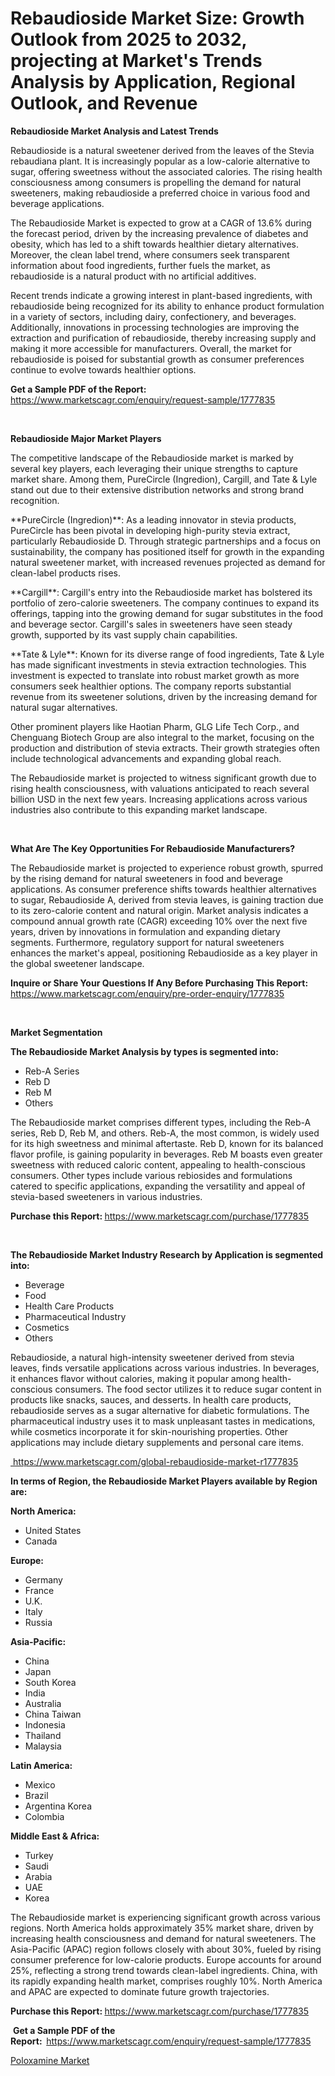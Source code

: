 <p><h1>Rebaudioside Market Size: Growth Outlook from 2025 to 2032, projecting at Market's Trends Analysis by Application, Regional Outlook, and Revenue</h1></p><p><strong>Rebaudioside Market Analysis and Latest Trends</strong></p>
<p><p>Rebaudioside is a natural sweetener derived from the leaves of the Stevia rebaudiana plant. It is increasingly popular as a low-calorie alternative to sugar, offering sweetness without the associated calories. The rising health consciousness among consumers is propelling the demand for natural sweeteners, making rebaudioside a preferred choice in various food and beverage applications. </p><p>The Rebaudioside Market is expected to grow at a CAGR of 13.6% during the forecast period, driven by the increasing prevalence of diabetes and obesity, which has led to a shift towards healthier dietary alternatives. Moreover, the clean label trend, where consumers seek transparent information about food ingredients, further fuels the market, as rebaudioside is a natural product with no artificial additives. </p><p>Recent trends indicate a growing interest in plant-based ingredients, with rebaudioside being recognized for its ability to enhance product formulation in a variety of sectors, including dairy, confectionery, and beverages. Additionally, innovations in processing technologies are improving the extraction and purification of rebaudioside, thereby increasing supply and making it more accessible for manufacturers. Overall, the market for rebaudioside is poised for substantial growth as consumer preferences continue to evolve towards healthier options.</p></p>
<p><strong>Get a Sample PDF of the Report:&nbsp;</strong> <a href="https://www.marketscagr.com/enquiry/request-sample/1777835?utm_campaign=2994&utm_medium=2&utm_source=Github&utm_content=ia&utm_term=01042025&utm_id=rebaudioside">https://www.marketscagr.com/enquiry/request-sample/1777835</a></p>
<p>&nbsp;</p>
<p><strong>Rebaudioside Major Market Players</strong></p>
<p><p>The competitive landscape of the Rebaudioside market is marked by several key players, each leveraging their unique strengths to capture market share. Among them, PureCircle (Ingredion), Cargill, and Tate & Lyle stand out due to their extensive distribution networks and strong brand recognition.</p><p>**PureCircle (Ingredion)**: As a leading innovator in stevia products, PureCircle has been pivotal in developing high-purity stevia extract, particularly Rebaudioside D. Through strategic partnerships and a focus on sustainability, the company has positioned itself for growth in the expanding natural sweetener market, with increased revenues projected as demand for clean-label products rises.</p><p>**Cargill**: Cargill's entry into the Rebaudioside market has bolstered its portfolio of zero-calorie sweeteners. The company continues to expand its offerings, tapping into the growing demand for sugar substitutes in the food and beverage sector. Cargill's sales in sweeteners have seen steady growth, supported by its vast supply chain capabilities.</p><p>**Tate & Lyle**: Known for its diverse range of food ingredients, Tate & Lyle has made significant investments in stevia extraction technologies. This investment is expected to translate into robust market growth as more consumers seek healthier options. The company reports substantial revenue from its sweetener solutions, driven by the increasing demand for natural sugar alternatives.</p><p>Other prominent players like Haotian Pharm, GLG Life Tech Corp., and Chenguang Biotech Group are also integral to the market, focusing on the production and distribution of stevia extracts. Their growth strategies often include technological advancements and expanding global reach.</p><p>The Rebaudioside market is projected to witness significant growth due to rising health consciousness, with valuations anticipated to reach several billion USD in the next few years. Increasing applications across various industries also contribute to this expanding market landscape.</p></p>
<p>&nbsp;</p>
<p><strong>What Are The Key Opportunities For Rebaudioside Manufacturers?</strong></p>
<p><p>The Rebaudioside market is projected to experience robust growth, spurred by the rising demand for natural sweeteners in food and beverage applications. As consumer preference shifts towards healthier alternatives to sugar, Rebaudioside A, derived from stevia leaves, is gaining traction due to its zero-calorie content and natural origin. Market analysis indicates a compound annual growth rate (CAGR) exceeding 10% over the next five years, driven by innovations in formulation and expanding dietary segments. Furthermore, regulatory support for natural sweeteners enhances the market's appeal, positioning Rebaudioside as a key player in the global sweetener landscape.</p></p>
<p><strong>Inquire or Share Your Questions If Any Before Purchasing This Report:</strong> <a href="https://www.marketscagr.com/enquiry/pre-order-enquiry/1777835?utm_campaign=2994&utm_medium=2&utm_source=Github&utm_content=ia&utm_term=01042025&utm_id=rebaudioside">https://www.marketscagr.com/enquiry/pre-order-enquiry/1777835</a></p>
<p>&nbsp;</p>
<p><strong>Market Segmentation</strong></p>
<p><strong>The Rebaudioside Market Analysis by types is segmented into:</strong></p>
<p><ul><li>Reb-A Series</li><li>Reb D</li><li>Reb M</li><li>Others</li></ul></p>
<p><p>The Rebaudioside market comprises different types, including the Reb-A series, Reb D, Reb M, and others. Reb-A, the most common, is widely used for its high sweetness and minimal aftertaste. Reb D, known for its balanced flavor profile, is gaining popularity in beverages. Reb M boasts even greater sweetness with reduced caloric content, appealing to health-conscious consumers. Other types include various rebiosides and formulations catered to specific applications, expanding the versatility and appeal of stevia-based sweeteners in various industries.</p></p>
<p><strong>Purchase this Report:&nbsp;</strong><a href="https://www.marketscagr.com/purchase/1777835?utm_campaign=2994&utm_medium=2&utm_source=Github&utm_content=ia&utm_term=01042025&utm_id=rebaudioside">https://www.marketscagr.com/purchase/1777835</a></p>
<p>&nbsp;</p>
<p><strong>The Rebaudioside Market Industry Research by Application is segmented into:</strong></p>
<p><ul><li>Beverage</li><li>Food</li><li>Health Care Products</li><li>Pharmaceutical Industry</li><li>Cosmetics</li><li>Others</li></ul></p>
<p><p>Rebaudioside, a natural high-intensity sweetener derived from stevia leaves, finds versatile applications across various industries. In beverages, it enhances flavor without calories, making it popular among health-conscious consumers. The food sector utilizes it to reduce sugar content in products like snacks, sauces, and desserts. In health care products, rebaudioside serves as a sugar alternative for diabetic formulations. The pharmaceutical industry uses it to mask unpleasant tastes in medications, while cosmetics incorporate it for skin-nourishing properties. Other applications may include dietary supplements and personal care items.</p></p>
<p><a href="https://www.marketscagr.com/global-rebaudioside-market-r1777835?utm_campaign=2994&utm_medium=2&utm_source=Github&utm_content=ia&utm_term=01042025&utm_id=rebaudioside">&nbsp;https://www.marketscagr.com/global-rebaudioside-market-r1777835</a></p>
<p><strong>In terms of Region, the Rebaudioside Market Players available by Region are:</strong></p>
<p>
    <p> <strong> North America: </strong>
        <ul>
            <li>United States</li>
            <li>Canada</li>
        </ul>
        </p> 
    <p> <strong> Europe: </strong>
        <ul>
            <li>Germany</li>
            <li>France</li>
            <li>U.K.</li>
            <li>Italy</li>
            <li>Russia</li>
        </ul>
        </p> 
    <p> <strong> Asia-Pacific: </strong>
        <ul>
            <li>China</li>
            <li>Japan</li>
            <li>South Korea</li>
            <li>India</li>
            <li>Australia</li>
            <li>China Taiwan</li>
            <li>Indonesia</li>
            <li>Thailand</li>
            <li>Malaysia</li>
        </ul>
        </p> 
    <p> <strong> Latin America: </strong>
        <ul>
            <li>Mexico</li>
            <li>Brazil</li>
            <li>Argentina Korea</li>
            <li>Colombia</li>
        </ul>
        </p> 
    <p> <strong> Middle East & Africa: </strong>
        <ul>
            <li>Turkey</li>
            <li>Saudi</li>
            <li>Arabia</li>
            <li>UAE</li>
            <li>Korea</li>
        </ul>
    </p>
    </p>
<p><p>The Rebaudioside market is experiencing significant growth across various regions. North America holds approximately 35% market share, driven by increasing health consciousness and demand for natural sweeteners. The Asia-Pacific (APAC) region follows closely with about 30%, fueled by rising consumer preference for low-calorie products. Europe accounts for around 25%, reflecting a strong trend towards clean-label ingredients. China, with its rapidly expanding health market, comprises roughly 10%. North America and APAC are expected to dominate future growth trajectories.</p></p>
<p><strong>Purchase this Report: </strong><a href="https://www.marketscagr.com/purchase/1777835?utm_campaign=2994&utm_medium=2&utm_source=Github&utm_content=ia&utm_term=01042025&utm_id=rebaudioside">https://www.marketscagr.com/purchase/1777835</a></p>
<p>&nbsp;<strong>Get a Sample PDF of the Report:&nbsp;&nbsp;</strong><a href="https://www.marketscagr.com/enquiry/request-sample/1777835?utm_campaign=2994&utm_medium=2&utm_source=Github&utm_content=ia&utm_term=01042025&utm_id=rebaudioside">https://www.marketscagr.com/enquiry/request-sample/1777835</a></p>
<p><strong></strong></p>
<p><p><a href="https://github.com/penecorodz74/Market-Research-Report-List-1/blob/main/poloxamine-market.md?utm_campaign=2994&utm_medium=2&utm_source=Github&utm_content=ia&utm_term=01042025&utm_id=rebaudioside">Poloxamine Market</a></p></p>